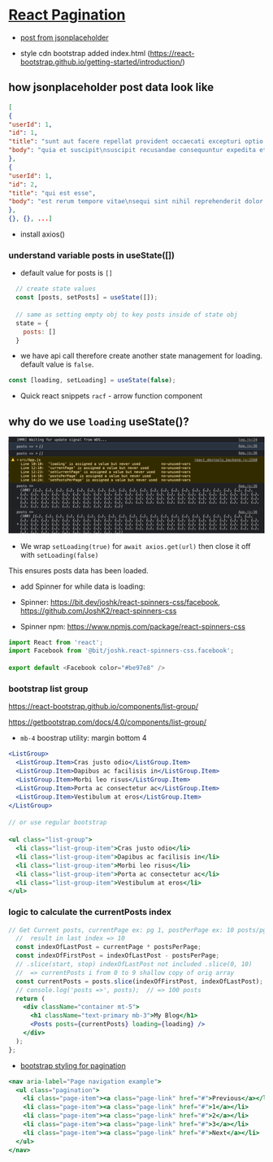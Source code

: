 # [React Pagination](https://www.youtube.com/watch?v=IYCa1F-OWmk)

- [post from jsonplaceholder](https://jsonplaceholder.typicode.com/posts)

- style cdn bootstrap added index.html (https://react-bootstrap.github.io/getting-started/introduction/)

## how jsonplaceholder post data look like

```json
[
{
"userId": 1,
"id": 1,
"title": "sunt aut facere repellat provident occaecati excepturi optio reprehenderit",
"body": "quia et suscipit\nsuscipit recusandae consequuntur expedita et cum\nreprehenderit molestiae ut ut quas totam\nnostrum rerum est autem sunt rem eveniet architecto"
},
{
"userId": 1,
"id": 2,
"title": "qui est esse",
"body": "est rerum tempore vitae\nsequi sint nihil reprehenderit dolor beatae ea dolores neque\nfugiat blanditiis voluptate porro vel nihil molestiae ut reiciendis\nqui aperiam non debitis possimus qui neque nisi nulla"
},
{}, {}, ...]
```

- install axios()

### understand variable posts in useState([])

- default value for posts is `[]`

```js
  // create state values
  const [posts, setPosts] = useState([]);

  // same as setting empty obj to key posts inside of state obj
  state = {
    posts: []
  }
```

- we have api call therefore create another state management for loading.  default value is `false`.

```js
const [loading, setLoading] = useState(false);
```

- Quick react snippets
`racf` - arrow function component

## why do we use `loading` useState()?

![loading transition](./asset/posts-data-load.png)

- We wrap 
`setLoading(true)`
for `await axios.get(url)`
then close it off with `setLoading(false)`

This ensures posts data has been loaded. 

- add Spinner for while data is loading: 
* Spinner: https://bit.dev/joshk/react-spinners-css/facebook, https://github.com/JoshK2/react-spinners-css

* Spinner npm: https://www.npmjs.com/package/react-spinners-css



```js
import React from 'react';
import Facebook from '@bit/joshk.react-spinners-css.facebook';

export default <Facebook color="#be97e8" />

```

### bootstrap list group

https://react-bootstrap.github.io/components/list-group/


https://getbootstrap.com/docs/4.0/components/list-group/

- `mb-4` boostrap utility: margin bottom 4

```jsx
<ListGroup>
  <ListGroup.Item>Cras justo odio</ListGroup.Item>
  <ListGroup.Item>Dapibus ac facilisis in</ListGroup.Item>
  <ListGroup.Item>Morbi leo risus</ListGroup.Item>
  <ListGroup.Item>Porta ac consectetur ac</ListGroup.Item>
  <ListGroup.Item>Vestibulum at eros</ListGroup.Item>
</ListGroup>

// or use regular bootstrap

<ul class="list-group">
  <li class="list-group-item">Cras justo odio</li>
  <li class="list-group-item">Dapibus ac facilisis in</li>
  <li class="list-group-item">Morbi leo risus</li>
  <li class="list-group-item">Porta ac consectetur ac</li>
  <li class="list-group-item">Vestibulum at eros</li>
</ul>
```

### logic to calculate the currentPosts index

```jsx
// Get Current posts, currentPage ex: pg 1, postPerPage ex: 10 posts/pg 
  //  result in last index => 10
  const indexOfLastPost = currentPage * postsPerPage;
  const indexOfFirstPost = indexOfLastPost - postsPerPage;
  // .slice(start, stop) indexOfLastPost not included .slice(0, 10)
  //  => currentPosts i from 0 to 9 shallow copy of orig array
  const currentPosts = posts.slice(indexOfFirstPost, indexOfLastPost);
  // console.log('posts =>', posts);  // => 100 posts
  return (
    <div className="container mt-5">
      <h1 className="text-primary mb-3">My Blog</h1>
      <Posts posts={currentPosts} loading={loading} />
    </div>
  );
};
```

- [bootstrap styling for pagination](https://getbootstrap.com/docs/4.0/components/pagination/)

```jsx
<nav aria-label="Page navigation example">
  <ul class="pagination">
    <li class="page-item"><a class="page-link" href="#">Previous</a></li>
    <li class="page-item"><a class="page-link" href="#">1</a></li>
    <li class="page-item"><a class="page-link" href="#">2</a></li>
    <li class="page-item"><a class="page-link" href="#">3</a></li>
    <li class="page-item"><a class="page-link" href="#">Next</a></li>
  </ul>
</nav>
```
